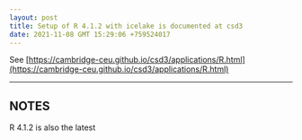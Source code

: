 ```yaml
---
layout: post
title: Setup of R 4.1.2 with icelake is documented at csd3
date: 2021-11-08 GMT 15:29:06 +759524017
---
```


See [https://cambridge-ceu.github.io/csd3/applications/R.html](https://cambridge-ceu.github.io/csd3/applications/R.html)

<!--more-->

---

## NOTES

R 4.1.2 is also the latest
